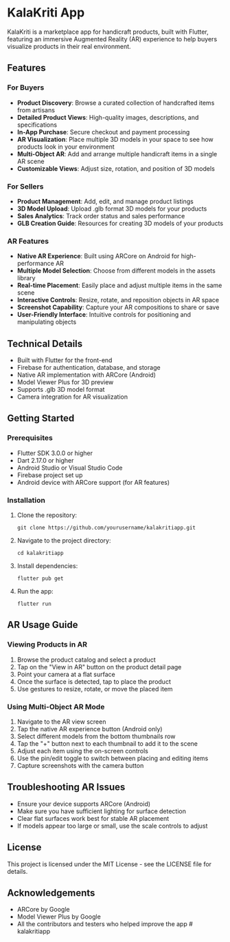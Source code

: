 # KalaKriti App

KalaKriti is a marketplace app for handicraft products, built with Flutter, featuring an immersive Augmented Reality (AR) experience to help buyers visualize products in their real environment.

## Features

### For Buyers
- **Product Discovery**: Browse a curated collection of handcrafted items from artisans
- **Detailed Product Views**: High-quality images, descriptions, and specifications
- **In-App Purchase**: Secure checkout and payment processing
- **AR Visualization**: Place multiple 3D models in your space to see how products look in your environment
- **Multi-Object AR**: Add and arrange multiple handicraft items in a single AR scene
- **Customizable Views**: Adjust size, rotation, and position of 3D models

### For Sellers
- **Product Management**: Add, edit, and manage product listings
- **3D Model Upload**: Upload .glb format 3D models for your products
- **Sales Analytics**: Track order status and sales performance
- **GLB Creation Guide**: Resources for creating 3D models of your products

### AR Features
- **Native AR Experience**: Built using ARCore on Android for high-performance AR
- **Multiple Model Selection**: Choose from different models in the assets library
- **Real-time Placement**: Easily place and adjust multiple items in the same scene
- **Interactive Controls**: Resize, rotate, and reposition objects in AR space
- **Screenshot Capability**: Capture your AR compositions to share or save
- **User-Friendly Interface**: Intuitive controls for positioning and manipulating objects

## Technical Details
- Built with Flutter for the front-end
- Firebase for authentication, database, and storage
- Native AR implementation with ARCore (Android)
- Model Viewer Plus for 3D preview
- Supports .glb 3D model format
- Camera integration for AR visualization

## Getting Started

### Prerequisites
- Flutter SDK 3.0.0 or higher
- Dart 2.17.0 or higher
- Android Studio or Visual Studio Code
- Firebase project set up
- Android device with ARCore support (for AR features)

### Installation
1. Clone the repository:
   ```
   git clone https://github.com/yourusername/kalakritiapp.git
   ```

2. Navigate to the project directory:
   ```
   cd kalakritiapp
   ```

3. Install dependencies:
   ```
   flutter pub get
   ```

4. Run the app:
   ```
   flutter run
   ```

## AR Usage Guide

### Viewing Products in AR
1. Browse the product catalog and select a product
2. Tap on the "View in AR" button on the product detail page
3. Point your camera at a flat surface
4. Once the surface is detected, tap to place the product
5. Use gestures to resize, rotate, or move the placed item

### Using Multi-Object AR Mode
1. Navigate to the AR view screen
2. Tap the native AR experience button (Android only)
3. Select different models from the bottom thumbnails row
4. Tap the "+" button next to each thumbnail to add it to the scene
5. Adjust each item using the on-screen controls
6. Use the pin/edit toggle to switch between placing and editing items
7. Capture screenshots with the camera button

## Troubleshooting AR Issues
- Ensure your device supports ARCore (Android)
- Make sure you have sufficient lighting for surface detection
- Clear flat surfaces work best for stable AR placement
- If models appear too large or small, use the scale controls to adjust

## License
This project is licensed under the MIT License - see the LICENSE file for details.

## Acknowledgements
- ARCore by Google
- Model Viewer Plus by Google
- All the contributors and testers who helped improve the app
#   k a l a k r i t i a p p 
 
 